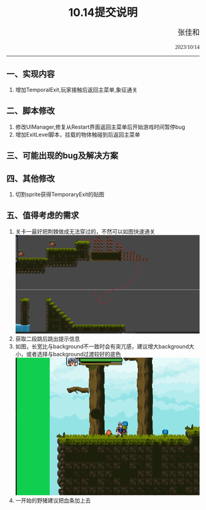 # <center>10.14提交说明
<p align='right' style="font-size:19px;font-family:华文行楷"> 张佳和</p>
<p align='right'style='font-family:chiller'> 2023/10/14 </p>

 ___ ____   
 <p>
<span style="letter-spacing:1px">

## 一、实现内容
1. 增加TemporalExit,玩家接触后返回主菜单,象征通关
## 二、脚本修改
1. 修改UIManager,修复从Restart界面返回主菜单后开始游戏时间暂停bug
2. 增加ExitLevel脚本，挂载的物体触碰到后返回主菜单
## 三、可能出现的bug及解决方案
## 四、其他修改
1. 切割sprite获得TemporaryExit的贴图
## 五、值得考虑的需求
1. 关卡一最好把荆棘做成无法穿过的，不然可以如图快速通关![Alt text](img/image.png)
2. 获取二段跳后跳出提示信息
3. 如图，长宽比与background不一致时会有突兀感，建议增大background大小，或者选择与background过渡较好的底色 ![Alt text](img/image-1.png)
4. 一开始的野猪建议把血条加上去
</span>
</p>